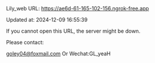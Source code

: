 Lily_web URL: https://ae6d-61-165-102-156.ngrok-free.app

Updated at: 2024-12-09 16:55:39

If you cannot open this URL, the server might be down.

Please contact: 

goley04@foxmail.com Or Wechat:GL_yeaH